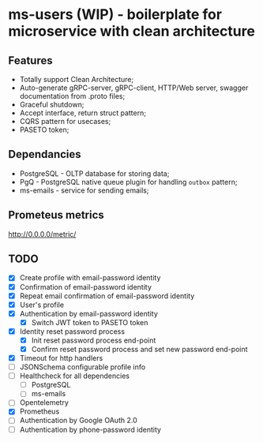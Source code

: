# ms-users (WIP) - boilerplate for microservice with clean architecture

## Features
- Totally support Clean Architecture;
- Auto-generate gRPC-server, gRPC-client, HTTP/Web server, swagger documentation from .proto files;
- Graceful shutdown;
- Accept interface, return struct pattern;
- CQRS pattern for usecases;
- PASETO token;

## Dependancies

- PostgreSQL - OLTP database for storing data;
- PgQ - PostgreSQL native queue plugin for handling `outbox` pattern;
- ms-emails - service for sending emails;

## Prometeus metrics

http://0.0.0.0/metric/

## TODO
- [x] Create profile with email-password identity
- [x] Confirmation of email-password identity
- [x] Repeat email confirmation of email-password identity
- [x] User's profile
- [x] Authentication by email-password identity
    - [x] Switch JWT token to PASETO token
- [x] Identity reset password process
    - [x] Init reset password process end-point
    - [x] Confirm reset password process and set new password end-point
- [x] Timeout for http handlers
- [ ] JSONSchema configurable profile info
- [ ] Healthcheck for all dependencies
    - [ ] PostgreSQL
    - [ ] ms-emails
- [ ] Opentelemetry
- [x] Prometheus
- [ ] Authentication by Google OAuth 2.0
- [ ] Authentication by phone-password identity